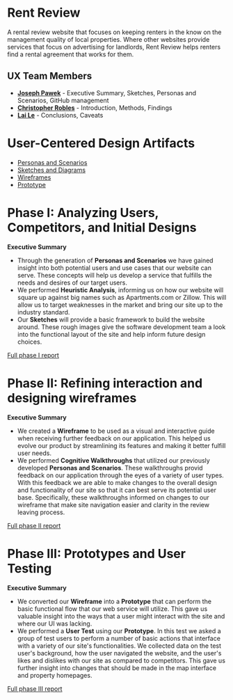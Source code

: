 # Rent Review

A rental review website that focuses on keeping renters in the know on the management quality of local properties. Where other websites provide services that focus on advertising for landlords, Rent Review helps renters find a rental agreement that works for them.

## UX Team Members

* **[Joseph Pawek](https://usabilityengineering.github.io/ux-portfolio-jpawek/)** - Executive Summary, Sketches, Personas and Scenarios, GitHub management
* **[Christopher Robles](https://usabilityengineering.github.io/ux-portfolio-akachriss/)** - Introduction, Methods, Findings
* **[Lai Le](https://usabilityengineering.github.io/ux-portfolio-laile823/)** - Conclusions, Caveats

# User-Centered Design Artifacts

* [Personas and Scenarios](personas/)
* [Sketches and Diagrams](sketches/)
* [Wireframes](wireframes/)
* [Prototype](https://xd.adobe.com/view/5708f3dd-02ec-4117-8f3c-f8bd64b7bd99-025b/?fullscreen)

# Phase I: Analyzing Users, Competitors, and Initial Designs

**Executive Summary**

- Through the generation of **Personas and Scenarios** we have gained insight into both potential users and use cases that our website can serve. These concepts will help us develop a service that fulfills the needs and desires of our target users.
- We performed **Heuristic Analysis**, informing us on how our website will square up against big names such as Apartments.com or Zillow. This will allow us to target weaknesses in the market and bring our site up to the industry standard.
- Our **Sketches** will provide a basic framework to build the website around. These rough images give the software development team a look into the functional layout of the site and help inform future design choices.

[Full phase I report](phaseI/)

# Phase II: Refining interaction and designing wireframes

**Executive Summary**

- We created a **Wireframe** to be used as a visual and interactive guide when receiving further feedback on our application. This helped us evolve our product by streamlining its features and making it better fulfill user needs.
- We performed **Cognitive Walkthroughs** that utilized our previously developed **Personas and Scenarios**. These walkthroughs provid feedback on our application through the eyes of a variety of user types. With this feedback we are able to make changes to the overall design and functionality of our site so that it can best serve its potential user base. Specifically, these walkthroughs informed on changes to our wireframe that make site navigation easier and clarity in the review leaving process.

[Full phase II report](phaseII/)

# Phase III: Prototypes and User Testing

**Executive Summary**

- We converted our **Wireframe** into a **Prototype** that can perform the basic functional flow that our web service will utilize. This gave us valuable insight into the ways that a user might interact with the site and where our UI was lacking.
- We performed a **User Test** using our **Prototype**. In this test we asked a group of test users to perform a number of basic actions that interface with a variety of our site's functionalities. We collected data on the test user's background, how the user navigated the website, and the user's likes and dislikes with our site as compared to competitors. This gave us further insight into changes that should be made in the map interface and property homepages.

[Full phase III report](phaseIII/)
